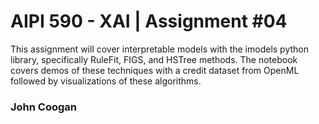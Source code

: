 # AIPI 590 - XAI | Assignment #04

This assignment will cover interpretable models with the imodels python library, specifically RuleFit, FIGS, and HSTree methods. The notebook covers demos of these techniques with a credit dataset from OpenML followed by visualizations of these algorithms.

### John Coogan
